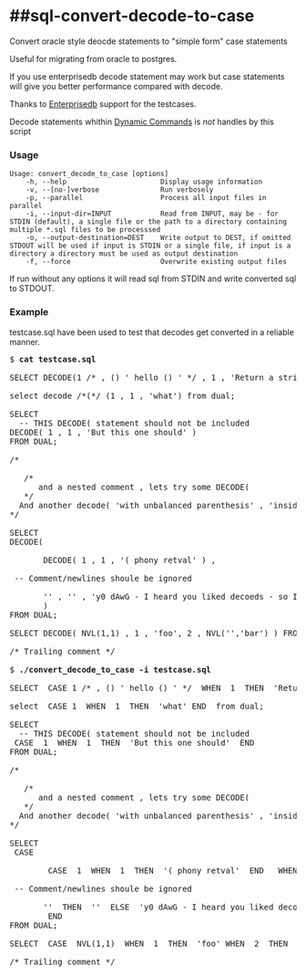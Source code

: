 ##sql-convert-decode-to-case
==================

Convert oracle style deocde statements to "simple form" case statements

Useful for migrating from oracle to postgres.

If you use enterprisedb decode statement may work but case statements will give you better performance compared with decode. 

Thanks to <a href="http://enterprisedb.com/">Enterprisedb</a> support for the testcases.

Decode statements whithin <a href="http://www.postgresql.org/docs/9.2/static/plpgsql-statements.html#PLPGSQL-STATEMENTS-EXECUTING-DYN">Dynamic Commands</a> is *not* handles by this script

### Usage

    Usage: convert_decode_to_case [options]
        -h, --help                       Display usage information
        -v, --[no-]verbose               Run verbosely
        -p, --parallel                   Process all input files in parallel
        -i, --input-dir=INPUT            Read from INPUT, may be - for STDIN (default), a single file or the path to a directory containing multiple *.sql files to be processsed
        -o, --output-destination=DEST    Write output to DEST, if omitted STDOUT will be used if input is STDIN or a single file, if input is a directory a directory must be used as output destination
        -f, --force                      Overwrite existing output files

If run without any options it will read sql from STDIN and write converted sql to STDOUT.

### Example

testcase.sql have been used to test that decodes get converted in a reliable manner.
<pre>
$ <b>cat testcase.sql</b> 

SELECT DECODE(1 /* , () ' hello () ' */ , 1 , 'Return a string )' , 'else return something with ticks and a parenthesis '')''') FROM DUAL;

select decode /*(*/ (1 , 1 , 'what') from dual;

SELECT
  -- THIS DECODE( statement should not be included
DECODE( 1 , 1 , 'But this one should' )
FROM DUAL;

/* 

   /* 
      and a nested comment , lets try some DECODE( 
   */ 
  And another decode( 'with unbalanced parenthesis' , 'inside a comment' , 'should not be converted'
*/

SELECT 
DECODE( 

       DECODE( 1 , 1 , '( phony retval' ) , 

 -- Comment/newlines shoule be ignored

       '' , '' , 'y0 dAwG - I heard you liked decoeds - so I put a decode in your decode' 
       ) 
FROM DUAL;

SELECT DECODE( NVL(1,1) , 1 , 'foo', 2 , NVL('','bar') ) FROM DUAL;

/* Trailing comment */

$ <b>./convert_decode_to_case -i testcase.sql </b>

SELECT  CASE 1 /* , () ' hello () ' */  WHEN  1  THEN  'Return a string )'  ELSE  'else return something with ticks and a parenthesis '')''' END  FROM DUAL;

select  CASE 1  WHEN  1  THEN  'what' END  from dual;

SELECT
  -- THIS DECODE( statement should not be included
 CASE  1  WHEN  1  THEN  'But this one should'  END 
FROM DUAL;

/* 

   /* 
      and a nested comment , lets try some DECODE( 
   */ 
  And another decode( 'with unbalanced parenthesis' , 'inside a comment' , 'should not be converted'
*/

SELECT 
 CASE  

        CASE  1  WHEN  1  THEN  '( phony retval'  END   WHEN  

 -- Comment/newlines shoule be ignored

       ''  THEN  ''  ELSE  'y0 dAwG - I heard you liked decoeds - so I put a decode in your decode' 
        END  
FROM DUAL;

SELECT  CASE  NVL(1,1)  WHEN  1  THEN  'foo' WHEN  2  THEN  NVL('','bar')  END  FROM DUAL;

/* Trailing comment */

</pre>
